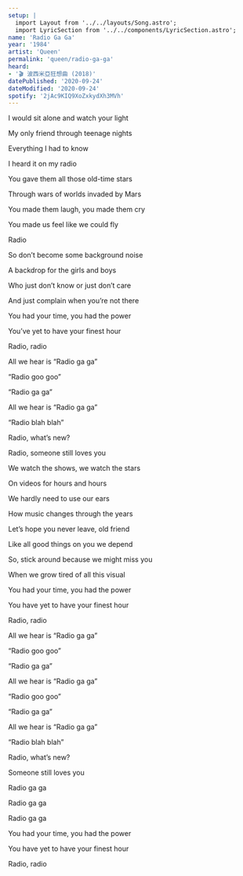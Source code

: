 ```yaml
---
setup: |
  import Layout from '../../layouts/Song.astro';
  import LyricSection from '../../components/LyricSection.astro';
name: 'Radio Ga Ga'
year: '1984'
artist: 'Queen'
permalink: 'queen/radio-ga-ga'
heard:
- '🎬 波西米亞狂想曲 (2018)'
datePublished: '2020-09-24'
dateModified: '2020-09-24'
spotify: '2jAc9KIQ9XoZxkydXh3MVh'
---
```


<LyricSection>

I would sit alone and watch your light

My only friend through teenage nights

Everything I had to know

I heard it on my radio

</LyricSection>

<LyricSection>

You gave them all those old-time stars

Through wars of worlds invaded by Mars

You made them laugh, you made them cry

You made us feel like we could fly

</LyricSection>

<LyricSection>

Radio

</LyricSection>

<LyricSection>

So don&rsquo;t become some background noise

A backdrop for the girls and boys

Who just don&rsquo;t know or just don&rsquo;t care

And just complain when you&rsquo;re not there

</LyricSection>

<LyricSection>

You had your time, you had the power

You&rsquo;ve yet to have your finest hour

Radio, radio

</LyricSection>

<LyricSection>

All we hear is &ldquo;Radio ga ga&rdquo;

&ldquo;Radio goo goo&rdquo;

&ldquo;Radio ga ga&rdquo;

All we hear is &ldquo;Radio ga ga&rdquo;

&ldquo;Radio blah blah&rdquo;

Radio, what&rsquo;s new?

Radio, someone still loves you

</LyricSection>

<LyricSection>

We watch the shows, we watch the stars

On videos for hours and hours

We hardly need to use our ears

How music changes through the years

</LyricSection>

<LyricSection>

Let&rsquo;s hope you never leave, old friend

Like all good things on you we depend

So, stick around because we might miss you

When we grow tired of all this visual

</LyricSection>

<LyricSection>

You had your time, you had the power

You have yet to have your finest hour

Radio, radio

</LyricSection>

<LyricSection>

All we hear is &ldquo;Radio ga ga&rdquo;

&ldquo;Radio goo goo&rdquo;

&ldquo;Radio ga ga&rdquo;

All we hear is &ldquo;Radio ga ga&rdquo;

&ldquo;Radio goo goo&rdquo;

&ldquo;Radio ga ga&rdquo;

</LyricSection>

<LyricSection>

All we hear is &ldquo;Radio ga ga&rdquo;

&ldquo;Radio blah blah&rdquo;

Radio, what&rsquo;s new?

Someone still loves you

</LyricSection>

<LyricSection>

Radio ga ga

Radio ga ga

Radio ga ga

</LyricSection>

<LyricSection>

You had your time, you had the power

You have yet to have your finest hour

Radio, radio

</LyricSection>
